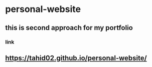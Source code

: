 # personal-website
## this is second approach for my portfolio
### link
## https://tahid02.github.io/personal-website/
